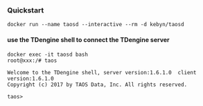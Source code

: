 ### Quickstart
```
docker run --name taosd --interactive --rm -d kebyn/taosd
```
#### use the TDengine shell to connect the TDengine server
```
docker exec -it taosd bash
root@xxx:/# taos

Welcome to the TDengine shell, server version:1.6.1.0  client version:1.6.1.0
Copyright (c) 2017 by TAOS Data, Inc. All rights reserved.

taos>
```
